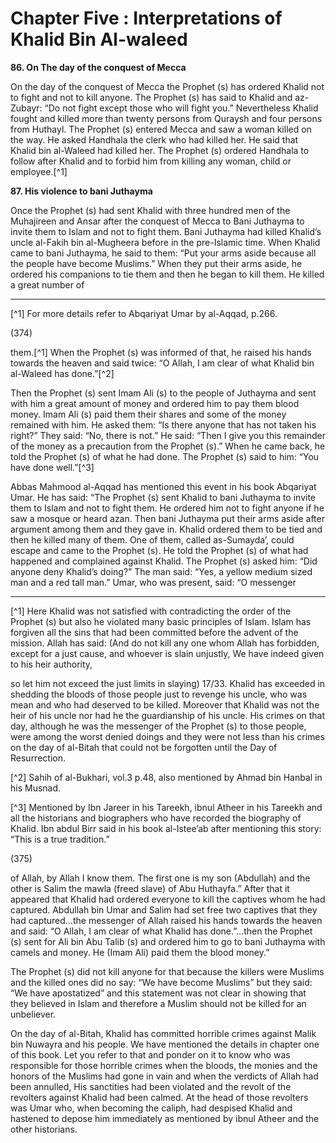 Chapter Five : Interpretations of Khalid Bin Al-waleed
======================================================

**86. On The day of the conquest of Mecca**

On the day of the conquest of Mecca the Prophet (s) has ordered Khalid
not to fight and not to kill anyone. The Prophet (s) has said to Khalid
and az-Zubayr: “Do not fight except those who will fight you.”
Nevertheless Khalid fought and killed more than twenty persons from
Quraysh and four persons from Huthayl. The Prophet (s) entered Mecca and
saw a woman killed on the way. He asked Handhala the clerk who had
killed her. He said that Khalid bin al-Waleed had killed her. The
Prophet (s) ordered Handhala to follow after Khalid and to forbid him
from killing any woman, child or employee.[^1]

**87. His violence to bani Juthayma**

Once the Prophet (s) had sent Khalid with three hundred men of the
Muhajireen and Ansar after the conquest of Mecca to Bani Juthayma to
invite them to Islam and not to fight them. Bani Juthayma had killed
Khalid’s uncle al-Fakih bin al-Mugheera before in the pre-Islamic time.
When Khalid came to bani Juthayma, he said to them: “Put your arms aside
because all the people have become Muslims.” When they put their arms
aside, he ordered his companions to tie them and then he began to kill
them. He killed a great number of

--------------------------------------------------------------------------------

[^1] For more details refer to Abqariyat Umar by al-Aqqad, p.266.

(374)

them.[^1] When the Prophet (s) was informed of that, he raised his hands
towards the heaven and said twice: “O Allah, I am clear of what Khalid
bin al-Waleed has done.”[^2]

Then the Prophet (s) sent Imam Ali (s) to the people of Juthayma and
sent with him a great amount of money and ordered him to pay them blood
money. Imam Ali (s) paid them their shares and some of the money
remained with him. He asked them: “Is there anyone that has not taken
his right?” They said: “No, there is not.” He said: “Then I give you
this remainder of the money as a precaution from the Prophet (s).” When
he came back, he told the Prophet (s) of what he had done. The Prophet
(s) said to him: “You have done well.”[^3]

Abbas Mahmood al-Aqqad has mentioned this event in his book Abqariyat
Umar. He has said: “The Prophet (s) sent Khalid to bani Juthayma to
invite them to Islam and not to fight them. He ordered him not to fight
anyone if he saw a mosque or heard azan. Then bani Juthayma put their
arms aside after argument among them and they gave in. Khalid ordered
them to be tied and then he killed many of them. One of them, called
as-Sumayda’, could escape and came to the Prophet (s). He told the
Prophet (s) of what had happened and complained against Khalid. The
Prophet (s) asked him: “Did anyone deny Khalid’s doing?” The man said:
“Yes, a yellow medium sized man and a red tall man.” Umar, who was
present, said: “O messenger

--------------------------------------------------------------------------------

[^1] Here Khalid was not satisfied with contradicting the order of the
Prophet (s) but also he violated many basic principles of Islam. Islam
has forgiven all the sins that had been committed before the advent of
the mission. Allah has said: (And do not kill any one whom Allah has
forbidden, except for a just cause, and whoever is slain unjustly, We
have indeed given to his heir authority,

so let him not exceed the just limits in slaying) 17/33. Khalid has
exceeded in shedding the bloods of those people just to revenge his
uncle, who was mean and who had deserved to be killed. Moreover that
Khalid was not the heir of his uncle nor had he the guardianship of his
uncle. His crimes on that day, although he was the messenger of the
Prophet (s) to those people, were among the worst denied doings and they
were not less than his crimes on the day of al-Bitah that could not be
forgotten until the Day of Resurrection.

[^2] Sahih of al-Bukhari, vol.3 p.48, also mentioned by Ahmad bin Hanbal
in his Musnad.

[^3] Mentioned by Ibn Jareer in his Tareekh, ibnul Atheer in his Tareekh
and all the historians and biographers who have recorded the biography
of Khalid. Ibn abdul Birr said in his book al-Istee’ab after mentioning
this story: “This is a true tradition.”

(375)

of Allah, by Allah I know them. The first one is my son (Abdullah) and
the other is Salim the mawla (freed slave) of Abu Huthayfa.” After that
it appeared that Khalid had ordered everyone to kill the captives whom
he had captured. Abdullah bin Umar and Salim had set free two captives
that they had captured…the messenger of Allah raised his hands towards
the heaven and said: “O Allah, I am clear of what Khalid has done.”…then
the Prophet (s) sent for Ali bin Abu Talib (s) and ordered him to go to
bani Juthayma with camels and money. He (Imam Ali) paid them the blood
money.”

The Prophet (s) did not kill anyone for that because the killers were
Muslims and the killed ones did no say: “We have become Muslims” but
they said: “We have apostatized” and this statement was not clear in
showing that they believed in Islam and therefore a Muslim should not be
killed for an unbeliever.

On the day of al-Bitah, Khalid has committed horrible crimes against
Malik bin Nuwayra and his people. We have mentioned the details in
chapter one of this book. Let you refer to that and ponder on it to know
who was responsible for those horrible crimes when the bloods, the
monies and the honors of the Muslims had gone in vain and when the
verdicts of Allah had been annulled, His sanctities had been violated
and the revolt of the revolters against Khalid had been calmed. At the
head of those revolters was Umar who, when becoming the caliph, had
despised Khalid and hastened to depose him immediately as mentioned by
ibnul Atheer and the other historians.



